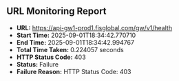 ## URL Monitoring Report

- **URL:** https://api-gw1-prod1.fisglobal.com/gw/v1/health
- **Start Time:** 2025-09-01T18:34:42.770710
- **End Time:** 2025-09-01T18:34:42.994767
- **Total Time Taken:** 0.224057 seconds
- **HTTP Status Code:** 403
- **Status:** Failure
- **Failure Reason:** HTTP Status Code: 403
